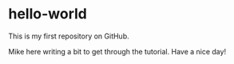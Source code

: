 # hello-world
This is my first repository on GitHub.

Mike here writing a bit to get through the tutorial.
Have a nice day!
